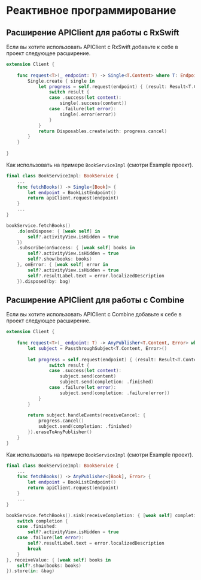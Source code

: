 # Реактивное программирование

## Расширение APIClient для работы с RxSwift

Если вы хотите использовать APIClient с RxSwift добавьте к себе в проект следующее расширение.

```swift
extension Client {
    
    func request<T>(_ endpoint: T) -> Single<T.Content> where T: Endpoint {
        Single.create { single in
            let progress = self.request(endpoint) { (result: Result<T.Content, Error>) in
                switch result {
                case .success(let content):
                    single(.success(content))
                case .failure(let error):
                    single(.error(error))
                }
            }
            return Disposables.create(with: progress.cancel)
        }
    }
    
}
```

Как использовать на примере `BookServiceImpl` (смотри Example проект).

```swift
final class BookServiceImpl: BookService {
    ...
    func fetchBooks() -> Single<[Book]> {
        let endpoint = BookListEndpoint()
        return apiClient.request(endpoint)
    }
    ...
}
```

```swift
bookService.fetchBooks()
    .do(onDispose: { [weak self] in
        self?.activityView.isHidden = true
    })
    .subscribe(onSuccess: { [weak self] books in
        self?.activityView.isHidden = true
        self?.show(books: books)
    }, onError: { [weak self] error in
        self?.activityView.isHidden = true
        self?.resultLabel.text = error.localizedDescription
    }).disposed(by: bag)
```

## Расширение APIClient для работы с Combine

Если вы хотите использовать APIClient с Combine добавьте к себе в проект следующее расширение.

```swift
extension Client {
    
    func request<T>(_ endpoint: T) -> AnyPublisher<T.Content, Error> where T: Endpoint {
        let subject = PassthroughSubject<T.Content, Error>()
        
        let progress = self.request(endpoint) { (result: Result<T.Content, Error>) in
                switch result {
                case .success(let content):
                    subject.send(content)
                    subject.send(completion: .finished)
                case .failure(let error):
                    subject.send(completion: .failure(error))
            }
        }
        
        return subject.handleEvents(receiveCancel: {
            progress.cancel()
            subject.send(completion: .finished)
        }).eraseToAnyPublisher()
    }
}
```

Как использовать на примере `BookServiceImpl` (смотри Example проект).

```swift
final class BookServiceImpl: BookService {
    ...
    func fetchBooks() -> AnyPublisher<[Book], Error> {
        let endpoint = BookListEndpoint()
        return apiClient.request(endpoint)
    }
    ...
}
```

```swift
bookService.fetchBooks().sink(receiveCompletion: { [weak self] completion in
    switch completion {
    case .finished:
        self?.activityView.isHidden = true
    case .failure(let error):
        self?.resultLabel.text = error.localizedDescription
        break
    }
}, receiveValue: { [weak self] books in
    self?.show(books: books)
}).store(in: &bag)
```
